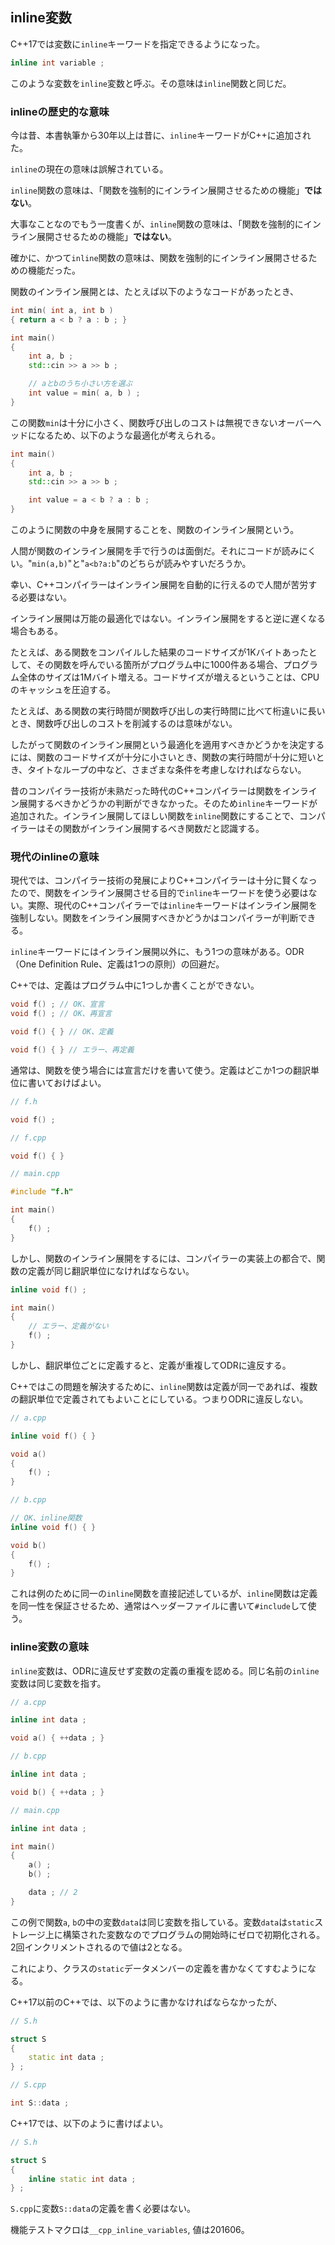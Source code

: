 ## inline変数

C++17では変数に`inline`キーワードを指定できるようになった。

~~~cpp
inline int variable ;
~~~

このような変数を`inline`変数と呼ぶ。その意味は`inline`関数と同じだ。

### inlineの歴史的な意味

今は昔、本書執筆から30年以上は昔に、`inline`キーワードがC++に追加された。

`inline`の現在の意味は誤解されている。

`inline`関数の意味は、「関数を強制的にインライン展開させるための機能」**ではない**。

大事なことなのでもう一度書くが、`inline`関数の意味は、「関数を強制的にインライン展開させるための機能」**ではない**。

確かに、かつて`inline`関数の意味は、関数を強制的にインライン展開させるための機能だった。

関数のインライン展開とは、たとえば以下のようなコードがあったとき、

~~~cpp
int min( int a, int b )
{ return a < b ? a : b ; }

int main()
{
    int a, b ;
    std::cin >> a >> b ;

    // aとbのうち小さい方を選ぶ
    int value = min( a, b ) ;
}
~~~

この関数`min`は十分に小さく、関数呼び出しのコストは無視できないオーバーヘッドになるため、以下のような最適化が考えられる。

~~~cpp
int main()
{
    int a, b ;
    std::cin >> a >> b ;

    int value = a < b ? a : b ;
}
~~~

このように関数の中身を展開することを、関数のインライン展開という。

人間が関数のインライン展開を手で行うのは面倒だ。それにコードが読みにくい。"`min(a,b)`"と"`a<b?a:b`"のどちらが読みやすいだろうか。

幸い、C++コンパイラーはインライン展開を自動的に行えるので人間が苦労する必要はない。

インライン展開は万能の最適化ではない。インライン展開をすると逆に遅くなる場合もある。

たとえば、ある関数をコンパイルした結果のコードサイズが1Kバイトあったとして、その関数を呼んでいる箇所がプログラム中に1000件ある場合、プログラム全体のサイズは1Mバイト増える。コードサイズが増えるということは、CPUのキャッシュを圧迫する。

たとえば、ある関数の実行時間が関数呼び出しの実行時間に比べて桁違いに長いとき、関数呼び出しのコストを削減するのは意味がない。

したがって関数のインライン展開という最適化を適用すべきかどうかを決定するには、関数のコードサイズが十分に小さいとき、関数の実行時間が十分に短いとき、タイトなループの中など、さまざまな条件を考慮しなければならない。

昔のコンパイラー技術が未熟だった時代のC++コンパイラーは関数をインライン展開するべきかどうかの判断ができなかった。そのため`inline`キーワードが追加された。インライン展開してほしい関数を`inline`関数にすることで、コンパイラーはその関数がインライン展開するべき関数だと認識する。

### 現代のinlineの意味

現代では、コンパイラー技術の発展によりC++コンパイラーは十分に賢くなったので、関数をインライン展開させる目的で`inline`キーワードを使う必要はない。実際、現代のC++コンパイラーでは`inline`キーワードはインライン展開を強制しない。関数をインライン展開すべきかどうかはコンパイラーが判断できる。

`inline`キーワードにはインライン展開以外に、もう1つの意味がある。ODR（One Definition Rule、定義は1つの原則）の回避だ。

C++では、定義はプログラム中に1つしか書くことができない。

~~~c++
void f() ; // OK、宣言
void f() ; // OK、再宣言

void f() { } // OK、定義

void f() { } // エラー、再定義
~~~

通常は、関数を使う場合には宣言だけを書いて使う。定義はどこか1つの翻訳単位に書いておけばよい。

~~~c++
// f.h

void f() ;

// f.cpp

void f() { }

// main.cpp

#include "f.h"

int main()
{
    f() ;
}
~~~

しかし、関数のインライン展開をするには、コンパイラーの実装上の都合で、関数の定義が同じ翻訳単位になければならない。


~~~c++
inline void f() ;

int main()
{
    // エラー、定義がない
    f() ; 
}
~~~

しかし、翻訳単位ごとに定義すると、定義が重複してODRに違反する。

C++ではこの問題を解決するために、`inline`関数は定義が同一であれば、複数の翻訳単位で定義されてもよいことにしている。つまりODRに違反しない。

~~~c++
// a.cpp

inline void f() { }

void a()
{
    f() ;
}

// b.cpp

// OK、inline関数
inline void f() { }

void b()
{
    f() ;
}
~~~

これは例のために同一の`inline`関数を直接記述しているが、`inline`関数は定義を同一性を保証させるため、通常はヘッダーファイルに書いて`#include`して使う。

### inline変数の意味

`inline`変数は、ODRに違反せず変数の定義の重複を認める。同じ名前の`inline`変数は同じ変数を指す。

~~~c++
// a.cpp

inline int data ;

void a() { ++data ; }

// b.cpp

inline int data ;

void b() { ++data ; }

// main.cpp

inline int data ;

int main()
{
    a() ;
    b() ;

    data ; // 2
}
~~~

この例で関数`a`, `b`の中の変数`data`は同じ変数を指している。変数`data`は`static`ストレージ上に構築された変数なのでプログラムの開始時にゼロで初期化される。2回インクリメントされるので値は2となる。

これにより、クラスの`static`データメンバーの定義を書かなくてすむようになる。

C++17以前のC++では、以下のように書かなければならなかったが、

~~~cpp
// S.h

struct S
{
    static int data ;
} ;

// S.cpp

int S::data ;
~~~

C++17では、以下のように書けばよい。


~~~cpp
// S.h

struct S
{
    inline static int data ;
} ;
~~~

`S.cpp`に変数`S::data`の定義を書く必要はない。

機能テストマクロは`__cpp_inline_variables`, 値は201606。
